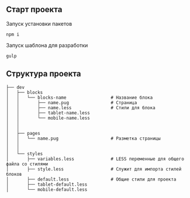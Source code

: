 ## Старт проекта

Запуск установки пакетов

```
npm i
```

Запуск шаблона для разработки

```
gulp
```

## Структура проекта


```
├── dev
│	├── blocks
│	│	└── blocks-name					# Название блока
│	│		├── name.pug				# Страница
│	│		├── name.less				# Стили для блока
│	│		├── tablet-name.less 
│	│		└── mobile-name.less
│	│
│	│
│	├── pages
│	│	└── name.pug  					# Разметка страницы
│	│
│	│
│	└── styles
│		├── variables.less				# LESS переменные для общего файла со стилями
│		├── style.less					# Служит для импорта стилей блоков
│		├── default.less				# Общие стили для проекта
│		├── tablet-default.less
│		└── mobile-default.less
```